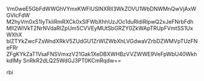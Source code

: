 Vm0weE5GbFdWWGhVYmxKWFlUSlNXRll3WkZOVU1WbDNWMnQwVjAxWGVIcFdW
M2hyVm0xS1IyTkliRmRXCk0xSlFWbXhhUzJOc1duRldiRlpwQ2xJeFNrbFdh
MlI2WlVkT2NrNVdaRlZpUm5CVVEyMUtSbGRZY0ZkWApTRUpFVmtSS1UxWXhX
blZTYkZwcFZsWndXRkV5ZUdGU1ZrWlZWbXhLVGdwaVZrbDZWMVpTUzFNeFRr
ZFgKYkZaT1VsaFNSVmxzV21Gak1XeDBXWHBzVVZWWE9VeFpWbU40WkhkdlMy
SnRkR2dLQ25WdGJ3PT0KCmRqdw==

rbi